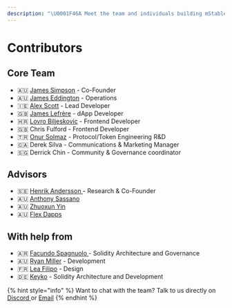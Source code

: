 ```yaml
---
description: "\U0001F46A Meet the team and individuals building mStable"
---
```


# Contributors

## Core Team

* 🇦🇺 [James Simpson](https://www.linkedin.com/in/jamesronaldsimpson/) - Co-Founder
* 🇦🇺 [James Eddington](https://twitter.com/jwpeddington) - Operations
* 🇮🇪 [Alex Scott](https://www.linkedin.com/in/alex-scott-0341a976/) -  Lead Developer
* 🇬🇧 [James Lefrère](https://www.linkedin.com/in/james-lefrere/) -  dApp Developer
* 🇭🇷 [Lovro Biljeskovic](https://github.com/lovrobiljeskovic) - Frontend Developer
* 🇬🇧 Chris Fulford - Frontend Developer
* 🇹🇷 [Onur Solmaz](https://twitter.com/onurhsolmaz) - Protocol/Token Engineering R&D
* 🇨🇦 Derek Silva - Communications & Marketing Manager
* 🇸🇬 Derrick Chin - Community & Governance coordinator

## Advisors

* 🇸🇪 [Henrik Andersson ](https://www.linkedin.com/in/henrikandersson/)- Research & Co-Founder
* 🇦🇺 [Anthony Sassano](https://www.linkedin.com/in/asassano/)
* 🇦🇺 [Zhuoxun Yin](https://www.linkedin.com/in/zhuoxun-yin-3ba93728)
* 🇦🇺 [Flex Dapps](https://www.linkedin.com/company/flex-dapps/) 

## With help from

* 🇦🇷 [Facundo Spagnuolo ](https://www.linkedin.com/in/facuspagnuolo/)- Solidity Architecture and Governance
* 🇦🇺 [Ryan Miller](https://www.linkedin.com/in/ryan-miller-rozifus/) - Development
* 🇫🇷 [Lea Filipo](https://www.linkedin.com/in/leafilipowicz/) - Design 
* 🇩🇪 [Keyko](https://www.keyko.io/) - Solidity Architecture and Development

{% hint style="info" %}
Want to chat with the team? Talk to us directly on [Discor​​d ](https://discord.com/invite/pgCVG7e)or [Email](mailto:info@mstable.org)
{% endhint %}

